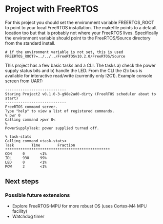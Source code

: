 # Project with FreeRTOS

For this project you should set the environment variable FREERTOS_ROOT to point to your local FreeRTOS installation. The makefile points to a default location too but that is probably not where your FreeRTOS lives. Specifically the environment variable should point to the FreeRTOS/Source directory from the standard install.

```make
# if the environment variable is not set, this is used
FREERTOS_ROOT?=../../../FreeRTOSv10.2.0/FreeRTOS/Source
```

This project has a few basic tasks and a CLI. The tasks a) check the power supply status bits and b) handle the LED. From the CLI the i2c bus is available for interactive read/write (currently only I2C1).  Example console screen from UART:
```shell
----------------------------
Staring Project2 v0.1.0-3-g98e2ad0-dirty (FreeRTOS scheduler about to start)
----------------------------
FreeRTOS command server.
Type "help" to view a list of registered commands.
% pwr 0
Calling command >pwr 0<
% 
PowerSupplyTask: power supplied turned off.

% task-stats
Calling command >task-stats<
Task		Time		Fraction
************************************************
CON		0		<1%
IDL		938		99%
LED		0		<1%
POW		2		<1%
```


## Next steps

### Possible future extensions
* Explore FreeRTOS-MPU for more robust OS (uses Cortex-M4 MPU facility)
* Watchdog timer
